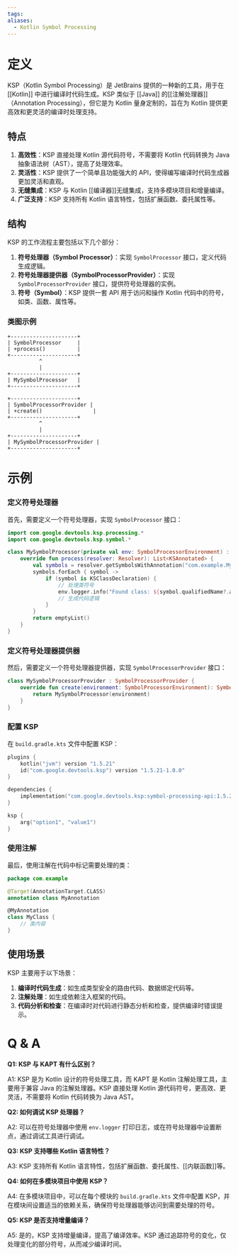 ```yaml
---
tags: 
aliases:
  - Kotlin Symbol Processing
---
```


# 定义

KSP（Kotlin Symbol Processing）是 JetBrains 提供的一种新的工具，用于在 [[Kotlin]] 中进行编译时代码生成。KSP 类似于 [[Java]] 的[[注解处理器]]（Annotation Processing），但它是为 Kotlin 量身定制的，旨在为 Kotlin 提供更高效和更灵活的编译时处理支持。

## 特点

1. **高效性**：KSP 直接处理 Kotlin 源代码符号，不需要将 Kotlin 代码转换为 Java 抽象语法树（AST），提高了处理效率。
2. **灵活性**：KSP 提供了一个简单且功能强大的 API，使得编写编译时代码生成器更加灵活和直观。
3. **无缝集成**：KSP 与 Kotlin [[编译器]]无缝集成，支持多模块项目和增量编译。
4. **广泛支持**：KSP 支持所有 Kotlin 语言特性，包括扩展函数、委托属性等。

## 结构

KSP 的工作流程主要包括以下几个部分：

1. **符号处理器（Symbol Processor）**：实现 `SymbolProcessor` 接口，定义代码生成逻辑。
2. **符号处理器提供器（SymbolProcessorProvider）**：实现 `SymbolProcessorProvider` 接口，提供符号处理器的实例。
3. **符号（Symbol）**：KSP 提供一套 API 用于访问和操作 Kotlin 代码中的符号，如类、函数、属性等。

### 类图示例

```plaintext
+---------------------+
| SymbolProcessor     |
| +process()          |
+---------------------+
          ^
          |
+---------------------+
| MySymbolProcessor   |
+---------------------+

+---------------------+
| SymbolProcessorProvider |
| +create()                |
+---------------------+
          ^
          |
+---------------------+
| MySymbolProcessorProvider |
+---------------------+
```

# 示例

### 定义符号处理器

首先，需要定义一个符号处理器，实现 `SymbolProcessor` 接口：

```kotlin
import com.google.devtools.ksp.processing.*
import com.google.devtools.ksp.symbol.*

class MySymbolProcessor(private val env: SymbolProcessorEnvironment) : SymbolProcessor {
    override fun process(resolver: Resolver): List<KSAnnotated> {
        val symbols = resolver.getSymbolsWithAnnotation("com.example.MyAnnotation")
        symbols.forEach { symbol ->
            if (symbol is KSClassDeclaration) {
                // 处理类符号
                env.logger.info("Found class: ${symbol.qualifiedName?.asString()}")
                // 生成代码逻辑
            }
        }
        return emptyList()
    }
}
```

### 定义符号处理器提供器

然后，需要定义一个符号处理器提供器，实现 `SymbolProcessorProvider` 接口：

```kotlin
class MySymbolProcessorProvider : SymbolProcessorProvider {
    override fun create(environment: SymbolProcessorEnvironment): SymbolProcessor {
        return MySymbolProcessor(environment)
    }
}
```

### 配置 KSP

在 `build.gradle.kts` 文件中配置 KSP：

```kotlin
plugins {
    kotlin("jvm") version "1.5.21"
    id("com.google.devtools.ksp") version "1.5.21-1.0.0"
}

dependencies {
    implementation("com.google.devtools.ksp:symbol-processing-api:1.5.21-1.0.0")
}

ksp {
    arg("option1", "value1")
}
```

### 使用注解

最后，使用注解在代码中标记需要处理的类：

```kotlin
package com.example

@Target(AnnotationTarget.CLASS)
annotation class MyAnnotation

@MyAnnotation
class MyClass {
    // 类内容
}
```

## 使用场景

KSP 主要用于以下场景：

1. **编译时代码生成**：如生成类型安全的路由代码、数据绑定代码等。
2. **注解处理**：如生成依赖注入框架的代码。
3. **代码分析和检查**：在编译时对代码进行静态分析和检查，提供编译时错误提示。

# Q & A

**Q1: KSP 与 KAPT 有什么区别？**

A1: KSP 是为 Kotlin 设计的符号处理工具，而 KAPT 是 Kotlin 注解处理工具，主要用于兼容 Java 的注解处理器。KSP 直接处理 Kotlin 源代码符号，更高效、更灵活，不需要将 Kotlin 代码转换为 Java AST。

**Q2: 如何调试 KSP 处理器？**

A2: 可以在符号处理器中使用 `env.logger` 打印日志，或在符号处理器中设置断点，通过调试工具进行调试。

**Q3: KSP 支持哪些 Kotlin 语言特性？**

A3: KSP 支持所有 Kotlin 语言特性，包括扩展函数、委托属性、[[内联函数]]等。

**Q4: 如何在多模块项目中使用 KSP？**

A4: 在多模块项目中，可以在每个模块的 `build.gradle.kts` 文件中配置 KSP，并在模块间设置适当的依赖关系，确保符号处理器能够访问到需要处理的符号。

**Q5: KSP 是否支持增量编译？**

A5: 是的，KSP 支持增量编译，提高了编译效率。KSP 通过追踪符号的变化，仅处理变化的部分符号，从而减少编译时间。